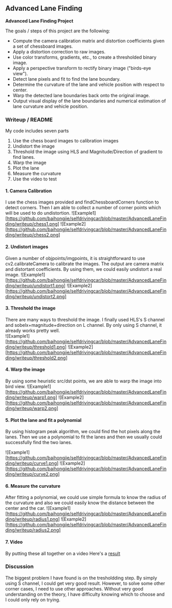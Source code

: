 ## Advanced Lane Finding 

**Advanced Lane Finding Project**

The goals / steps of this project are the following:

* Compute the camera calibration matrix and distortion coefficients given a set of chessboard images.
* Apply a distortion correction to raw images.
* Use color transforms, gradients, etc., to create a thresholded binary image.
* Apply a perspective transform to rectify binary image ("birds-eye view").
* Detect lane pixels and fit to find the lane boundary.
* Determine the curvature of the lane and vehicle position with respect to center.
* Warp the detected lane boundaries back onto the original image.
* Output visual display of the lane boundaries and numerical estimation of lane curvature and vehicle position.

### Writeup / README

My code includes seven parts
1. Use the chess board images to calibration images
2. Undistort the image
3. Threshold the image using HLS and Magnitude/Direction of gradient  to find lanes.
4. Warp the image
5. Plot the lane
6. Measure the curvature
7. Use the video to test

#### 1. Camera Calibration

I use the chess images provided and findChessboardCorners function to detect corners. Then I am able to collect a number of corner points which will be used to do undistortion.
![Example1][https://github.com/baihongjie/selfdrivingcar/blob/master/AdvancedLaneFinding/writeup/chess1.png]
![Example2][https://github.com/baihongjie/selfdrivingcar/blob/master/AdvancedLaneFinding/writeup/chess2.png]

#### 2. Undistort images
Given a number of objpoints/imgpoints, it is straightforward to use cv2.calibrateCamera to calibrate the images. The output are camera matrix and distortant coefficients. By using them, we could easily undistort a real image.
![Example1][https://github.com/baihongjie/selfdrivingcar/blob/master/AdvancedLaneFinding/writeup/undistort1.png]
![Example2][https://github.com/baihongjie/selfdrivingcar/blob/master/AdvancedLaneFinding/writeup/undistort2.png]

#### 3. Threshold the image
There are many ways to threshold the image. I finally used HLS's S channel and sobelx+magnitude+direction on L channel. By only using S channel, it already works pretty well.  
![Example1][https://github.com/baihongjie/selfdrivingcar/blob/master/AdvancedLaneFinding/writeup/threshold1.png]
![Example2][https://github.com/baihongjie/selfdrivingcar/blob/master/AdvancedLaneFinding/writeup/threshold2.png]

#### 4. Warp the image
By using some heuristic src/dst points, we are able to warp the image into bird view. 
![Example1][https://github.com/baihongjie/selfdrivingcar/blob/master/AdvancedLaneFinding/writeup/warp1.png]
![Example2][https://github.com/baihongjie/selfdrivingcar/blob/master/AdvancedLaneFinding/writeup/warp2.png]


#### 5. Plot the lane and fit a polynomial
By using histogram peak algorithm, we could find the hot pixels along the lanes.
Then we use a polynomial to fit the lanes and then we usually could successfully find the two lanes.

![Example1][https://github.com/baihongjie/selfdrivingcar/blob/master/AdvancedLaneFinding/writeup/curve1.png]
![Example2][https://github.com/baihongjie/selfdrivingcar/blob/master/AdvancedLaneFinding/writeup/curve2.png]

#### 6. Measure the curvature
After fitting a polynomial, we could use simple formula to know the radius of the curvature and also we could easily know the distance between the center and the car.
![Example1][https://github.com/baihongjie/selfdrivingcar/blob/master/AdvancedLaneFinding/writeup/radius1.png]
![Example2][https://github.com/baihongjie/selfdrivingcar/blob/master/AdvancedLaneFinding/writeup/radius2.png]


#### 7. Video

By putting these all together on a video
Here's a [result](output.mp4)

### Discussion
The biggest problem I have found is on the tresholdding step. By simply using S channel, I could get very good result. However, to solve some other corner cases, I need to use other approaches. Without very good understanding on the theory, I have difficulty knowing which to choose and I could only rely on trying.
